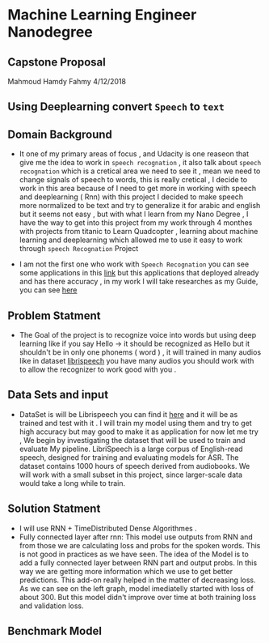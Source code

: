 # Machine Learning Engineer Nanodegree
## Capstone Proposal
Mahmoud Hamdy Fahmy 
4/12/2018
## Using Deeplearning convert `Speech` to `text`
## Domain Background 
- It one of my primary areas of focus , and Udacity is one reaseon that give me the idea to work in `speech recognation` , it also talk about 
`speech recognation` which is a cretical area we need to see it , mean we need to change signals of speech to words, this is really cretical , I decide to work 
in this area because of I need to get more in working with speech and deeplearning ( Rnn) with this project I decided to make speech more normalized to be text 
and try to generalize it for arabic and english but it seems not easy , but with what I learn from my Nano Degree , I have the way to get into this project 
from my work through 4 monthes with projects from titanic to Learn Quadcopter , learning about machine learning and deeplearning which allowed me to use it easy 
to work through `speech Recognation` Project

- I am not the first one who work with `Speech Recognation` you can see some applications in this  [link](https://www.capterra.com/speech-recognition-software/)
but this applications that deployed already and has there accuracy , in my work I will take researches as my Guide, you can see [here](https://www.ijcsmc.com/docs/papers/May2015/V4I5201599a61.pdf)

## Problem Statment 
- The Goal of the project is to recognize voice into words but using deep learning like if you say Hello -> it should be recognized as Hello but it shouldn't be in only one phonems ( word ) , it will trained in many audios like in dataset [librispeech](http://www.openslr.org/12/) you have many audios you should work with to allow the recognizer to work good with you .

## Data Sets and input 
- DataSet is will be Librispeech you can find it [here](http://www.openslr.org/12/) and it will be as trained and test with it . 
I will train my model using them and try to get high accuracy but may good to make it as application for now let me try , We begin by investigating the dataset that will be used to train and evaluate My pipeline. LibriSpeech is a large corpus of English-read speech, designed for training and evaluating models for ASR. The dataset contains 1000 hours of speech derived from audiobooks. We will work with a small subset in this project, since larger-scale data would take a long while to train.

## Solution Statment 
- I will use RNN + TimeDistributed Dense Algorithmes . 
-  Fully connected layer after rnn: This model use outputs from RNN and from those we are calculating loss and probs for the spoken words. This is not good in practices as we have seen. The idea of the Model  is to add a fully connected layer between RNN part and output probs. In this way we are getting more information which we use to get better predictions. This add-on really helped in the matter of decreasing loss. As we can see on the left graph, model imediatelly started with loss of about 300. But this model didn't improve over time at both training loss and validation loss.

## Benchmark Model



